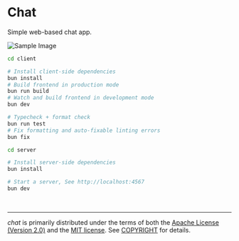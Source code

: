 Chat
========
Simple web-based chat app.

![Sample Image]

```bash
cd client

# Install client-side dependencies
bun install
# Build frontend in production mode
bun run build
# Watch and build frontend in development mode
bun dev

# Typecheck + format check
bun run test
# Fix formatting and auto-fixable linting errors
bun fix
```
```bash
cd server

# Install server-side dependencies
bun install

# Start a server, See http://localhost:4567
bun dev
```

&nbsp;

--------
*chat* is primarily distributed under the terms of both the [Apache License
(Version 2.0)] and the [MIT license]. See [COPYRIGHT] for details.

[Sample Image]: https://i.hyeon.me/chat/sample.png
[Apache License (Version 2.0)]: LICENSE-APACHE
[MIT license]: LICENSE-MIT
[COPYRIGHT]: COPYRIGHT
